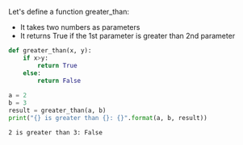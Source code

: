 Let's define a function greater_than:
- It takes two numbers as parameters
- It returns True if the 1st parameter is greater than 2nd parameter


```python
def greater_than(x, y):
    if x>y:
        return True
    else:
        return False
    
a = 2
b = 3
result = greater_than(a, b)
print("{} is greater than {}: {}".format(a, b, result))
```

    2 is greater than 3: False
    


```python

```
